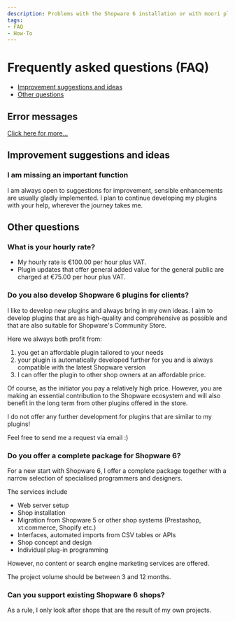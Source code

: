 ```yaml
---
description: Problems with the Shopware 6 installation or with moori plugins? Here you will find help!
tags:
- FAQ
- How-To
---
```


# Frequently asked questions (FAQ)

- [Improvement suggestions and ideas](#improvement-suggestions-and-ideas)
- [Other questions](#other-questions)

## Error messages

[Click here for more...](../error-messages)

## Improvement suggestions and ideas

### I am missing an important function

I am always open to suggestions for improvement, sensible enhancements are usually gladly implemented. I plan to continue developing my plugins with your help, wherever the journey takes me.

## Other questions

### What is your hourly rate?

- My hourly rate is €100.00 per hour plus VAT.
- Plugin updates that offer general added value for the general public are charged at €75.00 per hour plus VAT.

### Do you also develop Shopware 6 plugins for clients?

I like to develop new plugins and always bring in my own ideas. I aim to develop plugins that are as high-quality and comprehensive as possible and that are also suitable for Shopware's Community Store.

Here we always both profit from:

1. you get an affordable plugin tailored to your needs
2. your plugin is automatically developed further for you and is always compatible with the latest Shopware version
3. I can offer the plugin to other shop owners at an affordable price.

Of course, as the initiator you pay a relatively high price. However, you are making an essential contribution to the Shopware ecosystem and will also benefit in the long term from other plugins offered in the store.

I do not offer any further development for plugins that are similar to my plugins!

Feel free to send me a request via email :)

### Do you offer a complete package for Shopware 6?

For a new start with Shopware 6, I offer a complete package together with a narrow selection of specialised programmers and designers.

The services include

- Web server setup
- Shop installation
- Migration from Shopware 5 or other shop systems (Prestashop, xt:commerce, Shopify etc.)
- Interfaces, automated imports from CSV tables or APIs
- Shop concept and design
- Individual plug-in programming

However, no content or search engine marketing services are offered.

The project volume should be between 3 and 12 months.

### Can you support existing Shopware 6 shops?

As a rule, I only look after shops that are the result of my own projects.
